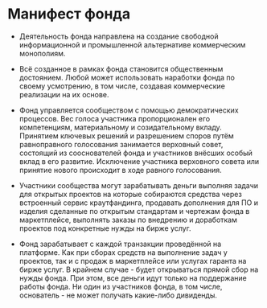 # Манифест фонда

- Деятельность фонда направлена на создание свободной информационной и промышленной альтернативе коммерческим монополиям.

- Всё созданное в рамках фонда становится общественным достоянием. Любой может использовать наработки фонда по своему усмотрению, в том числе, создавая коммерческие реализации на их основе.

- Фонд управляется сообществом с помощью демократических процессов. Вес голоса участника пропорционален его компетенциям, материальному и созидательному вкладу. Принятием ключевых решений и разрешением споров путём равноправного голосования занимается верховный совет, состоящий из сооснователей фонда и участников внёсших особый вклад в его развитие. Исключение участника верховного совета или принятие нового происходит в ходе равного голосования.

- Участники сообщества могут зарабатывать деньги выполняя задачи для открытых проектов на которые собираются средства через встроенный сервис краутфандинга, продавать дополнения для ПО и изделия сделанные по открытым стандартам и чертежам фонда в маркетплейсе, выполнять заказы по внедрению и доработкам проектов под конкретные нужды на бирже услуг.

- Фонд зарабатывает с каждой транзакции проведённой на платформе. Как при сборах средств на выполнение задач у проектов, так и с продаж в маркетплейсе или услугах гаранта на бирже услуг. В крайнем случае - будет открываться прямой сбор на нужды фонда. При этом, все деньги идут только на поддержание работы фонда. Ни один из участников фонда, в том числе, основатель - не может получать какие-либо дивиденды.
